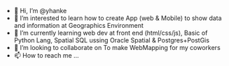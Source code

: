 - 👋 Hi, I’m @yhanke
- 👀 I’m interested to learn how to create App (web & Mobile) to show data and information at Geographics Environment
- 🌱 I’m currently learning web dev at front end (html/css/js), Basic of Python Lang, Spatial SQL ussing Oracle Spatial & Postgres+PostGis
- 💞️ I’m looking to collaborate on To make WebMapping for my coworkers
- 📫 How to reach me ...

<!---
yhanke/yhanke is a ✨ special ✨ repository because its `README.md` (this file) appears on your GitHub profile.
You can click the Preview link to take a look at your changes.
--->
